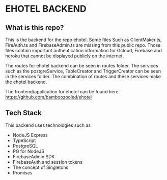 # EHOTEL BACKEND

## What is this repo?

This is the backend for the repo ehotel. Some files Such as ClientMaker.ts, FireAuth.ts and FirebaseAdmin.ts are missing from this
public repo. Those files contain important authentication information for Gcloud, Firebase and heroku that cannot be displayed publicly
on the internet.

The routes for ehotel backend can be seen in routes folder. The services such as the postgreService, TableCreator and TriggerCreator
can be seen in the services folder. The combination of routes and these services make the ehotel backend.

The frontend/application for ehotel can be found here. https://github.com/bamboozooled/ehotel

## Tech Stack

This backend uses technologies such as

* NodeJS Express
* TypeScript
* PostgreSQL
* PG for NodeJS
* FirebaseAdmin SDK
* FirebaseAuth and session tokens
* The concept of Singletons
* Promises
